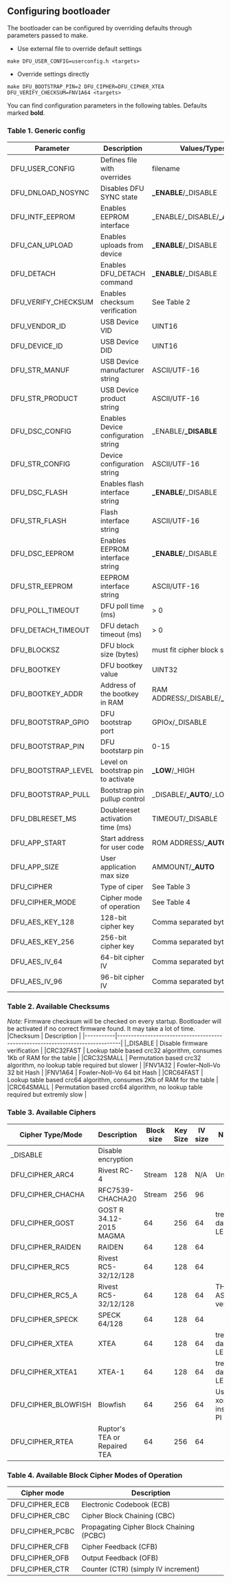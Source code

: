 ## Configuring bootloader
The bootloader can be configured by overriding defaults through parameters passed to make.
+ Use external file to override default settings
```
make DFU_USER_CONFIG=userconfig.h <targets>
```
+ Override settings directly
```
make DFU_BOOTSTRAP_PIN=2 DFU_CIPHER=DFU_CIPHER_XTEA DFU_VERIFY_CHECKSUM=FNV1A64 <targets>
```
You can find configuration parameters in the following tables. Defaults marked **bold**.


### Table 1. Generic config
|Parameter           | Description                         | Values/Types                   | Notes                   |
|--------------------|-------------------------------------|--------------------------------|-------------------------|
|DFU_USER_CONFIG     | Defines file with overrides         | filename                       | **not defined**
|DFU_DNLOAD_NOSYNC   | Disables DFU SYNC state             | **_ENABLE**/_DISABLE           |                         |
|DFU_INTF_EEPROM     | Enables EEPROM interface            | _ENABLE/_DISABLE/**_AUTO**     |                         |
|DFU_CAN_UPLOAD      | Enables uploads from device         | **_ENABLE**/_DISABLE           |                         |
|DFU_DETACH          | Enables DFU_DETACH command          | **_ENABLE**/_DISABLE           | Issues RESET on detach  |
|DFU_VERIFY_CHECKSUM | Enables checksum verification       | See Table 2                    | **_DISABLE**            |
|DFU_VENDOR_ID       | USB Device VID                      | UINT16                         | **0x0483**              |
|DFU_DEVICE_ID       | USB Device DID                      | UINT16                         | **0xDF11**              |
|DFU_STR_MANUF       | USB Device manufacturer string      | ASCII/UTF-16                   | **"Your company name"** |
|DFU_STR_PRODUCT     | USB Device product string           | ASCII/UTF-16                   | **"Secure bootloader"** |
|DFU_DSC_CONFIG      | Enables Device configuration string | _ENABLE/**_DISABLE**           |                         |
|DFU_STR_CONFIG      | Device configuration string         | ASCII/UTF-16                   | **"DFU"**               |
|DFU_DSC_FLASH       | Enables flash interface string      | **_ENABLE**/_DISABLE           |                         |
|DFU_STR_FLASH       | Flash interface string              | ASCII/UTF-16                   | **"Internal flash"**    |
|DFU_DSC_EEPROM      | Enables EEPROM interface string     | **_ENABLE**/_DISABLE           |                         |
|DFU_STR_EEPROM      | EEPROM interface string             | ASCII/UTF-16                   | **"Internal EEPROM"**   |
|DFU_POLL_TIMEOUT    | DFU poll time (ms)                  | > 0                            | **20**                  |
|DFU_DETACH_TIMEOUT  | DFU detach timeout (ms)             | > 0                            | **200**                 |
|DFU_BLOCKSZ         | DFU block size (bytes)              | must fit cipher block size     | **0x80**                |
|DFU_BOOTKEY         | DFU bootkey value                   | UINT32                         | **0x157F32D4**          |
|DFU_BOOTKEY_ADDR    | Address of the bootkey in RAM       | RAM ADDRESS/_DISABLE/**_AUTO** | **on the top of stack** |
|DFU_BOOTSTRAP_GPIO  | DFU bootstrap port                  | GPIOx/_DISABLE                 | **GPIOA**               |
|DFU_BOOTSTRAP_PIN   | DFU bootstarp pin                   | 0-15                           | **1**                   |
|DFU_BOOTSTRAP_LEVEL | Level on bootstrap pin to activate  | **_LOW**/_HIGH                 |                         |
|DFU_BOOTSTRAP_PULL  | Bootstrap pin pullup control        | _DISABLE/**_AUTO**/_LOW/_HIGH  |                         |
|DFU_DBLRESET_MS     | Doublereset activation time (ms)    | TIMEOUT/_DISABLE               | **300**                 |
|DFU_APP_START       | Start address for user code         | ROM ADDRESS/**_AUTO**          | must be page aligned    |
|DFU_APP_SIZE        | User application max size           | AMMOUNT/**_AUTO**              | up to the ROM end       |
|DFU_CIPHER          | Type of ciper                       | See Table 3                    | **DFU_CIPHER_RC5**      |
|DFU_CIPHER_MODE     | Cipher mode of operation            | See Table 4                    | **DFU_CIPHER_CBC**      |
|DFU_AES_KEY_128     | 128-bit cipher key                  | Comma separated bytes          |                         |
|DFU_AES_KEY_256     | 256-bit cipher key                  | Comma separated bytes          |                         |
|DFU_AES_IV_64       | 64-bit cipher IV                    | Comma separated bytes          |                         |
|DFU_AES_IV_96       | 96-bit cipher IV                    | Comma separated bytes          | Used for the CHACHA     |

### Table 2. Available Checksums
*Note:* Firmware checksum will be checked on every startup. Bootloader will be activated if no correct firmware found. It may take a lot of time.
|Checksum   | Description                                                                   |
|-----------|-------------------------------------------------------------------------------|
|_DISABLE   | Disable firmware verification                                                 |
|CRC32FAST  | Lookup table based crc32 algorithm, consumes 1Kb of RAM for the table         |
|CRC32SMALL | Permutation based crc32 algorithm, no lookup table required but slower        |
|FNV1A32    | Fowler–Noll–Vo 32 bit Hash                                                    |
|FNV1A64    | Fowler–Noll–Vo 64 bit Hash                                                    |
|CRC64FAST  | Lookup table based crc64 algorithm, consumes 2Kb of RAM for the table         |
|CRC64SMALL | Permutation based crc64 algorithm, no lookup table required but extremly slow |


### Table 3. Available Ciphers
|Cipher Type/Mode    | Description                  | Block size | Key Size | IV size | Notes                    |
|--------------------|------------------------------|------------|----------|---------|--------------------------|
|_DISABLE            | Disable encryption           |            |          |         |                          |
|DFU_CIPHER_ARC4     | Rivest RC-4                  | Stream     | 128      | N/A     | Unsafe                   |
|DFU_CIPHER_CHACHA   | RFC7539-CHACHA20             | Stream     | 256      | 96      |                          |
|DFU_CIPHER_GOST     | GOST R 34.12-2015 MAGMA      |  64        | 256      | 64      | treat data as LE32       |
|DFU_CIPHER_RAIDEN   | RAIDEN                       |  64        | 128      | 64      |                          |
|DFU_CIPHER_RC5      | Rivest RC5-32/12/128         |  64        | 128      | 64      |                          |
|DFU_CIPHER_RC5_A    | Rivest RC5-32/12/128         |  64        | 128      | 64      | THUMB ASM version        |
|DFU_CIPHER_SPECK    | SPECK 64/128                 |  64        | 128      | 64      |                          |
|DFU_CIPHER_XTEA     | XTEA                         |  64        | 128      | 64      | treat data as LE64       |
|DFU_CIPHER_XTEA1    | XTEA-1                       |  64        | 128      | 64      | treat data as LE64       |
|DFU_CIPHER_BLOWFISH | Blowfish                     |  64        | 256      | 64      | Uses xorshift instead PI |
|DFU_CIPHER_RTEA     | Ruptor's TEA or Repaired TEA |  64        | 256      | 64      |                          |

### Table 4. Available Block Cipher Modes of Operation
|Cipher mode     | Description                              |
|----------------|------------------------------------------|
|DFU_CIPHER_ECB  | Electronic Codebook (ECB)                |
|DFU_CIPHER_CBC  | Cipher Block Chaining (CBC)              |
|DFU_CIPHER_PCBC | Propagating Cipher Block Chaining (PCBC) |
|DFU_CIPHER_CFB  | Cipher Feedback (CFB)                    |
|DFU_CIPHER_OFB  | Output Feedback (OFB)                    |
|DFU_CIPHER_CTR  | Counter (CTR) (simply IV increment)      |